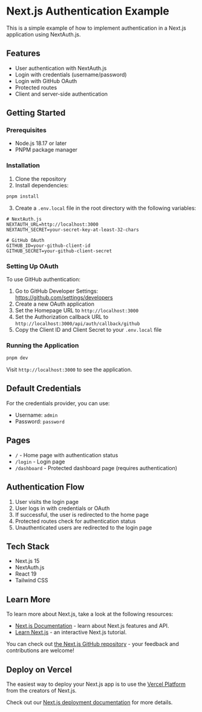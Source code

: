 # Next.js Authentication Example

This is a simple example of how to implement authentication in a Next.js application using NextAuth.js.

## Features

- User authentication with NextAuth.js
- Login with credentials (username/password)
- Login with GitHub OAuth
- Protected routes
- Client and server-side authentication

## Getting Started

### Prerequisites

- Node.js 18.17 or later
- PNPM package manager

### Installation

1. Clone the repository
2. Install dependencies:

```bash
pnpm install
```

3. Create a `.env.local` file in the root directory with the following variables:

```
# NextAuth.js
NEXTAUTH_URL=http://localhost:3000
NEXTAUTH_SECRET=your-secret-key-at-least-32-chars

# GitHub OAuth
GITHUB_ID=your-github-client-id
GITHUB_SECRET=your-github-client-secret
```

### Setting Up OAuth

To use GitHub authentication:

1. Go to GitHub Developer Settings: https://github.com/settings/developers
2. Create a new OAuth application
3. Set the Homepage URL to `http://localhost:3000`
4. Set the Authorization callback URL to `http://localhost:3000/api/auth/callback/github`
5. Copy the Client ID and Client Secret to your `.env.local` file

### Running the Application

```bash
pnpm dev
```

Visit `http://localhost:3000` to see the application.

## Default Credentials

For the credentials provider, you can use:
- Username: `admin`
- Password: `password`

## Pages

- `/` - Home page with authentication status
- `/login` - Login page
- `/dashboard` - Protected dashboard page (requires authentication)

## Authentication Flow

1. User visits the login page
2. User logs in with credentials or OAuth
3. If successful, the user is redirected to the home page
4. Protected routes check for authentication status
5. Unauthenticated users are redirected to the login page

## Tech Stack

- Next.js 15
- NextAuth.js
- React 19
- Tailwind CSS

## Learn More

To learn more about Next.js, take a look at the following resources:

- [Next.js Documentation](https://nextjs.org/docs) - learn about Next.js features and API.
- [Learn Next.js](https://nextjs.org/learn) - an interactive Next.js tutorial.

You can check out [the Next.js GitHub repository](https://github.com/vercel/next.js) - your feedback and contributions are welcome!

## Deploy on Vercel

The easiest way to deploy your Next.js app is to use the [Vercel Platform](https://vercel.com/new?utm_medium=default-template&filter=next.js&utm_source=create-next-app&utm_campaign=create-next-app-readme) from the creators of Next.js.

Check out our [Next.js deployment documentation](https://nextjs.org/docs/app/building-your-application/deploying) for more details.
